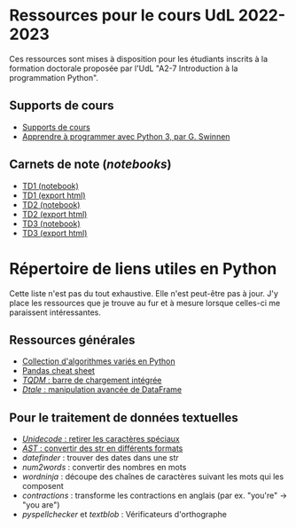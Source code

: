 # Ressources pour le cours UdL 2022-2023

Ces ressources sont mises à disposition pour les étudiants inscrits à la formation doctorale proposée par l'UdL "A2-7 Introduction à la programmation Python".

## Supports de cours

- [Supports de cours](https://velcin.github.io/files/python/Support_Python.pdf)
- [Apprendre à programmer avec Python 3, par G. Swinnen](https://inforef.be/swi/download/apprendre_python3_5.pdf)

## Carnets de note (*notebooks*)

- [TD1 (notebook)](https://velcin.github.io/files/python/TD1_UdL-TBC.ipynb)
- [TD1 (export html)](https://velcin.github.io/files/python/TD1_UdL-TBC.html)
- [TD2 (notebook)](https://velcin.github.io/files/python/TD2_UdL-TBC.ipynb)
- [TD2 (export html)](https://velcin.github.io/files/python/TD2_UdL-TBC.html)
- [TD3 (notebook)](https://velcin.github.io/files/python/TD3_UdL.ipynb)
- [TD3 (export html)](https://velcin.github.io/files/python/TD3_UdL.html)

# Répertoire de liens utiles en Python

Cette liste n'est pas du tout exhaustive. Elle n'est peut-être pas à jour. J'y place les ressources que je trouve au fur et à mesure lorsque celles-ci me paraissent intéressantes.

## Ressources générales

- [Collection d'algorithmes variés en Python ](https://github.com/TheAlgorithms/Python)
- [Pandas cheat sheet](https://velcin.github.io/files/Pandas_Cheat_Sheet.pdf)
- [*TQDM* : barre de chargement intégrée](https://tqdm.github.io)
- [*Dtale* : manipulation avancée de DataFrame](https://t.co/qhb9fiKY9p)

## Pour le traitement de données textuelles

- [*Unidecode* : retirer les caractères spéciaux](https://t.co/mnf8CUc12a)
- [*AST* : convertir des str en différents formats](https://t.co/JJRyc6yyzM)
- *datefinder* : trouver des dates dans une str
- *num2words* : convertir des nombres en mots
- *wordninja* : découpe des chaînes de caractères suivant les mots qui les composent
- *contractions* : transforme les contractions en anglais (par ex. "you're" -> "you are")
- *pyspellchecker* et *textblob* : Vérificateurs d'orthographe
	